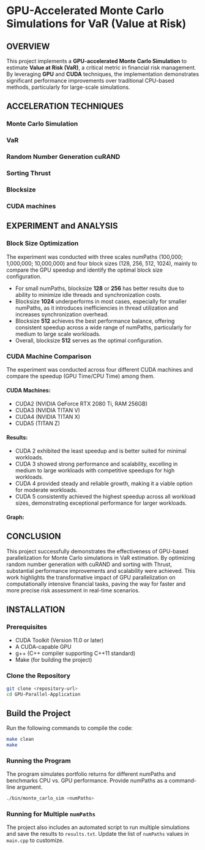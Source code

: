 # GPU-Accelerated Monte Carlo Simulations for VaR (Value at Risk)

## OVERVIEW
This project implements a **GPU-accelerated Monte Carlo Simulation** to estimate **Value at Risk (VaR)**, a critical metric in financial risk management. By leveraging **GPU** and **CUDA** techniques, the implementation demonstrates significant performance improvements over traditional CPU-based methods, particularly for large-scale simulations.

## ACCELERATION TECHNIQUES

### Monte Carlo Simulation
### VaR
### Random Number Generation cuRAND
### Sorting Thrust
### Blocksize
### CUDA machines

## EXPERIMENT and ANALYSIS

### Block Size Optimization

The experiment was conducted with three scales numPaths (100,000; 1,000,000; 10,000,000) and four block sizes (128, 256, 512, 1024), mainly to compare the GPU speedup and identify the optimal block size configuration.

- For small numPaths, blocksize **128** or **256** has better results due to ability to minimize idle threads and synchronization costs.
- Blocksize **1024** underperforms in most cases, especially for smaller numPaths, as it introduces inefficiencies in thread utilization and increases synchronization overhead. 
- Blocksize **512** achieves the best performance balance, offering consistent speedup across a wide range of numPaths, particularly for
medium to large scale workloads. 
- Overall, blocksize **512** serves as the optimal configuration.


### CUDA Machine Comparison

The experiment was conducted across four different CUDA machines and compare the speedup (GPU Time/CPU Time) among them.

#### CUDA Machines:
- CUDA2 (NVIDIA GeForce RTX 2080 Ti, RAM 256GB)
- CUDA3 (NVIDIA TITAN V)
- CUDA4 (NVIDIA TITAN X)
- CUDA5 (TITAN Z)

#### Results:
- CUDA 2 exhibited the least speedup and is better suited for minimal workloads.
- CUDA 3 showed strong performance and scalability, excelling in medium to large workloads with competitive speedups for high workloads.
- CUDA 4 provided steady and reliable growth, making it a viable option for moderate workloads.
- CUDA 5 consistently achieved the highest speedup across all workload sizes, demonstrating exceptional performance for larger workloads.

#### Graph:



## CONCLUSION

This project successfully demonstrates the effectiveness of GPU-based parallelization for Monte Carlo simulations in VaR estimation. By optimizing random number generation with cuRAND and sorting with Thrust, substantial performance improvements and scalability were achieved. This work highlights the transformative impact of GPU parallelization on computationally intensive financial tasks, paving the way for faster and more precise risk assessment in real-time scenarios. 


## INSTALLATION

### Prerequisites
- CUDA Toolkit (Version 11.0 or later)
- A CUDA-capable GPU
- g++ (C++ compiler supporting C++11 standard)
- Make (for building the project)

### Clone the Repository
```bash
git clone <repository-url>
cd GPU-Parallel-Application
```
## Build the Project
Run the following commands to compile the code:
```bash
make clean
make
```

### Running the Program
The program simulates portfolio returns for different numPaths and benchmarks CPU vs. GPU performance. Provide numPaths as a command-line argument.
```bash
./bin/monte_carlo_sim <numPaths>
```
### Running for Multiple `numPaths`
The project also includes an automated script to run multiple simulations and save the results to `results.txt`. Update the list of `numPaths` values in `main.cpp` to customize.



